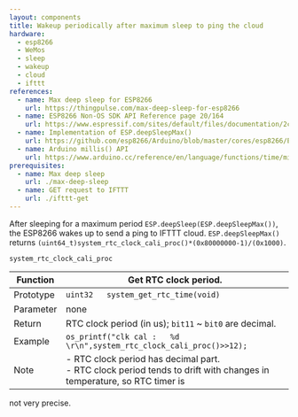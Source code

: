 ```yaml
---
layout: components
title: Wakeup periodically after maximum sleep to ping the cloud
hardware:
  - esp8266
  - WeMos
  - sleep
  - wakeup
  - cloud
  - ifttt
references:
  - name: Max deep sleep for ESP8266
    url: https://thingpulse.com/max-deep-sleep-for-esp8266
  - name: ESP8266 Non-OS SDK API Reference page 20/164
    url: https://www.espressif.com/sites/default/files/documentation/2c-esp8266_non_os_sdk_api_reference_en.pdf
  - name: Implementation of ESP.deepSleepMax()
    url: https://github.com/esp8266/Arduino/blob/master/cores/esp8266/Esp.cpp#L128
  - name: Arduino millis() API
    url: https://www.arduino.cc/reference/en/language/functions/time/millis/
prerequisites:
  - name: Max deep sleep
    url: ./max-deep-sleep
  - name: GET request to IFTTT
    url: ./ifttt-get
---
```


After sleeping for a maximum period `ESP.deepSleep(ESP.deepSleepMax())`, the ESP8266 wakes up to send a ping to IFTTT cloud. `ESP.deepSleepMax()` returns `(uint64_t)system_rtc_clock_cali_proc()*(0x80000000-1)/(0x1000)`.

```
system_rtc_clock_cali_proc
```

| Function | Get RTC clock period.
| ------ | ------ |
| Prototype | `uint32	system_get_rtc_time(void)`
| Parameter | none
| Return | RTC clock period (in us); `bit11` ~ `bit0` are decimal.
| Example | `os_printf("clk	cal	:	%d	\r\n",system_rtc_clock_cali_proc()>>12);`
| Note | - RTC clock period has decimal part. <br> - RTC clock period tends to drift with changes in temperature, so RTC timer is
not very precise.
